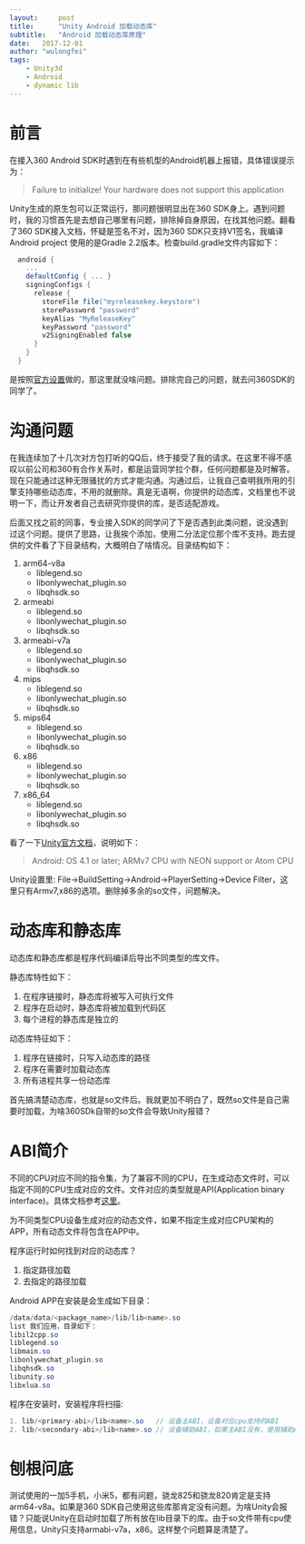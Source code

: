 ```yaml
---
layout:     post
title:      "Unity Android 加载动态库"
subtitle:   "Android 加载动态库原理" 
date:   2017-12-01
author: "wulongfei"
tags:
    - Unity3d
    - Android
    - dynamic lib
---
```

# 前言
在接入360 Android SDK时遇到在有些机型的Android机器上报错，具体错误提示为：
>Failure to initialize! Your hardware does not support this application

Unity生成的原生包可以正常运行，那问题很明显出在360 SDK身上。遇到问题时，我的习惯首先是去想自己哪里有问题，排除掉自身原因，在找其他问题。翻看了360 SDK接入文档，怀疑是签名不对，因为360 SDK只支持V1签名，我编译Android project 使用的是Gradle 2.2版本。检查build.gradle文件内容如下：
``` gradle
  android {
    ...
    defaultConfig { ... }
    signingConfigs {
      release {
        storeFile file("myreleasekey.keystore")
        storePassword "password"
        keyAlias "MyReleaseKey"
        keyPassword "password"
        v2SigningEnabled false
      }
    }
  }
```
是按照[官方设置](https://developer.android.com/about/versions/nougat/android-7.0.html)做的，那这里就没啥问题。排除完自己的问题，就去问360SDK的同学了。

# 沟通问题
在我连续加了十几次对方包打听的QQ后，终于接受了我的请求。在这里不得不感叹以前公司和360有合作关系时，都是运营同学拉个群，任何问题都是及时解答。现在只能通过这种无限骚扰的方式才能沟通。沟通过后，让我自己查明我所用的引擎支持哪些动态库，不用的就删除。真是无语啊，你提供的动态库，文档里也不说明一下，而让开发者自己去研究你提供的库，是否适配游戏。

后面又找之前的同事，专业接入SDK的同学问了下是否遇到此类问题，说没遇到过这个问题。提供了思路，让我挨个添加，使用二分法定位那个库不支持。跑去提供的文件看了下目录结构，大概明白了啥情况。目录结构如下：

1. arm64-v8a
    - liblegend.so
    - libonlywechat_plugin.so
    - libqhsdk.so
2. armeabi
    - liblegend.so
    - libonlywechat_plugin.so
    - libqhsdk.so
3. armeabi-v7a
    - liblegend.so
    - libonlywechat_plugin.so
    - libqhsdk.so
4. mips
    - liblegend.so
    - libonlywechat_plugin.so
    - libqhsdk.so
5. mips64
    - liblegend.so
    - libonlywechat_plugin.so
    - libqhsdk.so
6. x86
    - liblegend.so
    - libonlywechat_plugin.so
    - libqhsdk.so
7. x86_64
    - liblegend.so
    - libonlywechat_plugin.so
    - libqhsdk.so

看了一下[Unity官方文档](https://unity3d.com/cn/unity/system-requirements)，说明如下：
>Android: OS 4.1 or later; ARMv7 CPU with NEON support or Atom CPU

Unity设置里: File->BuildSetting->Android->PlayerSetting->Device Filter，这里只有Armv7,x86的选项。删除掉多余的so文件，问题解决。

# 动态库和静态库
动态库和静态库都是程序代码编译后导出不同类型的库文件。

静态库特性如下：
1. 在程序链接时，静态库将被写入可执行文件
2. 程序在启动时，静态库将被加载到代码区
3. 每个进程的静态库是独立的

动态库特征如下：
1. 程序在链接时，只写入动态库的路径
2. 程序在需要时加载动态库
3. 所有进程共享一份动态库

首先搞清楚动态库，也就是so文件后。我就更加不明白了，既然so文件是自己需要时加载，为啥360SDk自带的so文件会导致Unity报错？

# ABI简介
不同的CPU对应不同的指令集，为了兼容不同的CPU，在生成动态文件时，可以指定不同的CPU生成对应的文件。文件对应的类型就是API(Application binary interface)。具体文档参考[这里](https://developer.android.com/ndk/guides/abis.html)。

为不同类型CPU设备生成对应的动态文件，如果不指定生成对应CPU架构的APP，所有动态文件将包含在APP中。

程序运行时如何找到对应的动态库？
1. 指定路径加载
2. 去指定的路径加载

Android APP在安装是会生成如下目录：
```java
/data/data/<package_name>/lib/lib<name>.so
list 我们应用，目录如下：
libil2cpp.so
liblegend.so
libmain.so
libonlywechat_plugin.so
libqhsdk.so
libunity.so
libxlua.so
```
程序在安装时，安装程序将扫描:
```java
1. lib/<primary-abi>/lib<name>.so   // 设备主ABI，设备对应cpu支持的ABI
2. lib/<secondary-abi>/lib<name>.so // 设备辅助ABI，如果主ABI没有，使用辅助ABI
```

# 刨根问底
测试使用的一加5手机，小米5，都有问题，骁龙825和骁龙820肯定是支持arm64-v8a。如果是360 SDK自己使用这些库那肯定没有问题。为啥Unity会报错？只能说Unity在启动时加载了所有放在lib目录下的库。由于so文件带有cpu使用信息，Unity只支持armabi-v7a，x86。这样整个问题算是清楚了。



